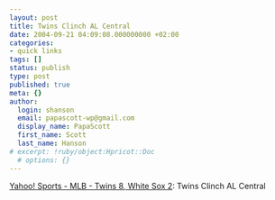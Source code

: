 ```yaml
---
layout: post
title: Twins Clinch AL Central
date: 2004-09-21 04:09:08.000000000 +02:00
categories:
- quick links
tags: []
status: publish
type: post
published: true
meta: {}
author:
  login: shanson
  email: papascott-wp@gmail.com
  display_name: PapaScott
  first_name: Scott
  last_name: Hanson
# excerpt: !ruby/object:Hpricot::Doc
  # options: {}
---
```

<p><a href="http://sports.yahoo.com/mlb/recap?gid=240920104&prov=ap">Yahoo! Sports - MLB - Twins 8, White Sox 2</a>: Twins Clinch AL Central</p>
